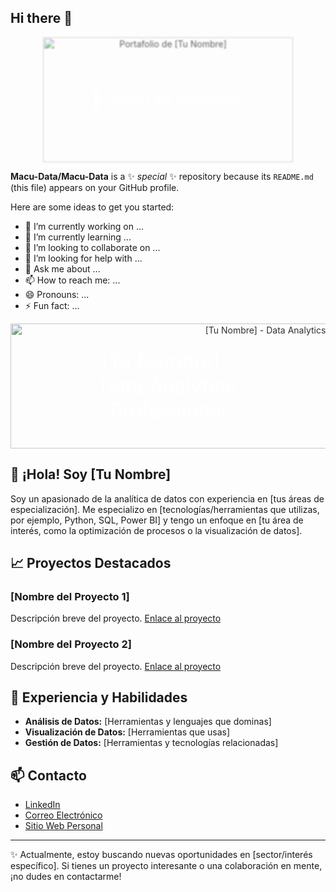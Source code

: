 ## Hi there 👋

<div align="center" style="position: relative;">
  <a href="https://tu-sitio-web.com" style="text-decoration: none;">
    <img src="ruta/a/tu/imagen.jpg" alt="Portafolio de [Tu Nombre]" width="400" height="200" style="opacity: 0.7; filter: blur(1px);">
    <div style="position: absolute; top: 50%; left: 50%; transform: translate(-50%, -50%); color: white; font-size: 24px;">
      🔗 Visitar Mi Portafolio
    </div>
  </a>
</div>



**Macu-Data/Macu-Data** is a ✨ _special_ ✨ repository because its `README.md` (this file) appears on your GitHub profile.

Here are some ideas to get you started:

- 🔭 I’m currently working on ...
- 🌱 I’m currently learning ...
- 👯 I’m looking to collaborate on ...
- 🤔 I’m looking for help with ...
- 💬 Ask me about ...
- 📫 How to reach me: ...
- 😄 Pronouns: ...
- ⚡ Fun fact: ...


<!-- Banner -->
<div align="center" style="position: relative;">
  <a href="https://tusitioportafolio.com" style="text-decoration: none;">
    <img src="ruta/a/tu/banner.jpg" alt="[Tu Nombre] - Data Analytics" width="800" height="200" style="opacity: 0.9;">
    <div style="position: absolute; top: 50%; left: 50%; transform: translate(-50%, -50%); color: white; font-size: 32px;">
      [Tu Nombre] - Data Analytics Professional
    </div>
  </a>
</div>

<!-- Introducción -->
## 👋 ¡Hola! Soy [Tu Nombre]

Soy un apasionado de la analítica de datos con experiencia en [tus áreas de especialización]. Me especializo en [tecnologías/herramientas que utilizas, por ejemplo, Python, SQL, Power BI] y tengo un enfoque en [tu área de interés, como la optimización de procesos o la visualización de datos].

<!-- Proyectos Destacados -->
## 📈 Proyectos Destacados

### [Nombre del Proyecto 1]
Descripción breve del proyecto. [Enlace al proyecto](ruta/al/proyecto1)

### [Nombre del Proyecto 2]
Descripción breve del proyecto. [Enlace al proyecto](ruta/al/proyecto2)

<!-- Experiencia y Habilidades -->
## 💼 Experiencia y Habilidades

- **Análisis de Datos:** [Herramientas y lenguajes que dominas]
- **Visualización de Datos:** [Herramientas que usas]
- **Gestión de Datos:** [Herramientas y tecnologías relacionadas]

<!-- Contacto -->
## 📫 Contacto

- [LinkedIn](https://www.linkedin.com/in/tu-perfil)  
- [Correo Electrónico](mailto:tuemail@dominio.com)  
- [Sitio Web Personal](https://tusitioportafolio.com)  

<!-- Footer o Información Adicional -->
---

✨ Actualmente, estoy buscando nuevas oportunidades en [sector/interés específico]. Si tienes un proyecto interesante o una colaboración en mente, ¡no dudes en contactarme!


